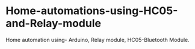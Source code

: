 # Home-automations-using-HC05-and-Relay-module
Home automation using-
Arduino,
Relay module,
HC05-Bluetooth Module.
